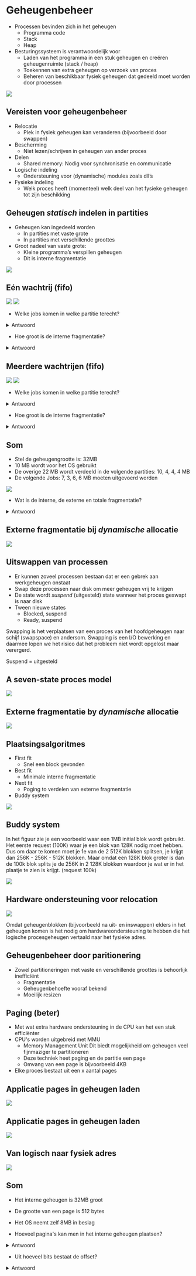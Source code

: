 # Geheugenbeheer
- Processen bevinden zich in het geheugen
  - Programma code
  - Stack
  - Heap
- Besturingssysteem is verantwoordelijk voor
  - Laden van het programma in een stuk geheugen en creëren geheugenruimte (stack / heap)
  - Toekennen van extra geheugen op verzoek van proces
  - Beheren van beschikbaar fysiek geheugen dat gedeeld moet worden door processen

![](https://i.imgur.com/7UY2MfY.png)

## Vereisten voor geheugenbeheer
- Relocatie
   - Plek in fysiek geheugen kan veranderen (bijvoorbeeld door swappen)
- Bescherming
   - Niet lezen/schrijven in geheugen van ander proces
- Delen
   - Shared memory: Nodig voor synchronisatie en communicatie
- Logische indeling
   - Ondersteuning voor (dynamische) modules zoals dll’s
- Fysieke indeling
   - Welk proces heeft (momenteel) welk deel van het fysieke geheugen tot zijn beschikking
   
## Geheugen *statisch* indelen in partities
- Geheugen kan ingedeeld worden
   - In partities met vaste grote
   - In partities met verschillende groottes
- Groot nadeel van vaste grote:
   - Kleine programma’s verspillen geheugen
   - Dit is interne fragmentatie
   
![](https://i.imgur.com/1VSzA3h.png)

## Eén wachtrij (fifo)
![](https://i.imgur.com/DJtoX3r.png)
![](https://i.imgur.com/bvkH6zJ.png)

- Welke jobs komen in welke partitie terecht?
<details>
  <summary>Antwoord</summary>
    <img src="https://i.imgur.com/SQLYwEr.png" alt="">
    <img src="https://i.imgur.com/5uNzaJb.png" alt="">
</details>

- Hoe groot is de interne fragmentatie?
<details>
  <summary>Antwoord</summary>
    <img src="https://i.imgur.com/YP2rZhG.png" alt="">
</details>

## Meerdere wachtrijen (fifo)
![](https://i.imgur.com/MLkablp.png)
![](https://i.imgur.com/L70DEJ8.png)

- Welke jobs komen in welke partitie terecht?
<details>
  <summary>Antwoord</summary>
    <img src="https://i.imgur.com/UlgGGT9.png" alt="">
</details>

- Hoe groot is de interne fragmentatie?
<details>
  <summary>Antwoord</summary>
    <img src="https://i.imgur.com/2blHfpb.png" alt="">
</details>

## Som
- Stel de geheugengrootte is: 32MB
- 10 MB wordt voor het OS gebruikt
- De overige 22 MB wordt verdeeld in de volgende partities: 10, 4, 4, 4 MB
- De volgende Jobs: 7, 3, 6, 6 MB moeten uitgevoerd worden

![](https://i.imgur.com/3j8kZ5j.png)

- Wat is de interne, de externe en totale fragmentatie?
<details>
  <summary>Antwoord</summary>
    <img src="https://i.imgur.com/0dHC92O.png" alt="">  
    - Uitleg plaatje:
    - Job 1 (7MB) gaat in de 2e 10MB partitie
    - Job 2 (3MB) gaat in de 1e 4MB partitie
    - De andere jobs kunnen nergens in
    - (In het plaatje staat 4-1 = 1MB dat moet 4-3 = 1MB zijn)
    - Interne fragmentatie = 3 + 1 = 4 MB
    - Externe fragmentatie = 4 + 4 = 8 MB
    - Totale fragmenetatie = 4 + 8 = 12 MB
    - 2 jobs moeten wachten terwijl alle jobs 22 MB nodig hebben er ook 22 MB beschikbaar is!
</details>

## Externe fragmentatie bij *dynamische* allocatie
![](https://i.imgur.com/WQAshYH.png)

## Uitswappen van processen
- Er kunnen zoveel processen bestaan dat er een gebrek aan werkgeheugen onstaat
- Swap deze processen naar disk om meer geheugen vrij te krijgen
- De state wordt *suspend* (uitgesteld) state wanneer het proces geswapt is naar disk
- Tween nieuwe states
  - Blocked, suspend
  - Ready, suspend
  
Swapping is het verplaatsen van een proces van het hoofdgeheugen naar schijf (swapspace) en andersom.
Swapping is een I/O bewerking en daarmee lopen we het risico dat het probleem niet wordt opgelost maar verergerd.

Suspend = uitgesteld

## A seven-state proces model
![](https://i.imgur.com/WvoeaQV.png)

## Externe fragmentatie by *dynamische* allocatie
![](https://i.imgur.com/HKgyZom.png)

## Plaatsingsalgoritmes
- First fit
  - Snel een block gevonden
- Best fit
  - Minimale interne fragmentatie
- Next fit
  - Poging to verdelen van externe fragmentatie
- Buddy system

![](https://i.imgur.com/PjCHpMy.png)

## Buddy system
In het figuur zie je een voorbeeld waar een 1MB initial blok wordt gebruikt. Het eerste request (100K) waar je een blok van 128K
nodig moet hebben. Dus om daar te komen moet je 1e van de 2 512K blokken splitsen, je krijgt dan 256K - 256K - 512K blokken.
Maar omdat een 128K blok groter is dan de 100k blok splits je de 256K in 2 128K blokken waardoor je wat er in het plaatje te zien
is krijgt. (request 100k)

![](https://i.imgur.com/BjB70Wd.png)

## Hardware ondersteuning voor relocation
![](https://i.imgur.com/WzRopIe.png)

Omdat geheugenblokken (bijvoorbeeld na uit- en inswappen) elders in het geheugen komen is het nodig om hardwareondersteuning te hebben die het logische procesgeheugen vertaald naar het fysieke adres.

## Geheugenbeheer door paritionering
- Zowel partitioneringen met vaste en verschillende groottes is behoorlijk inefficiënt
  - Fragmentatie
  - Geheugenbehoefte vooraf bekend
  - Moeilijk resizen

## Paging (beter)
- Met wat extra hardware ondersteuning in de CPU kan het een stuk efficiënter
- CPU's worden uitgebreid met MMU
  - Memory Management Unit
Dit biedt mogelijkheid om geheugen veel fijnmaziger te partitioneren
  - Deze techniek heet paging en de partitie een page
  - Omvang van een page is bijvoorbeeld 4KB
- Elke proces bestaat uit een x aantal pages

## Applicatie pages in geheugen laden
![](https://i.imgur.com/184YaYC.png)

## Applicatie pages in geheugen laden
![](https://i.imgur.com/FJLGPNC.png)

## Van logisch naar fysiek adres
![](https://i.imgur.com/wyUVsgs.png)

## Som
- Het interne geheugen is 32MB groot
- De grootte van een page is 512 bytes
- Het OS neemt zelf 8MB in beslag

- Hoeveel pagina's kan men in het interne geheugen plaatsen?
<details>
  <summary>Antwoord</summary>
  - 32MB - 8MB = 23MB
  - 24MB = 24000 kb / 0,5 kb (pagina) = 48000 pagina's
</details>

- Uit hoeveel bits bestaat de offset?
<details>
  <summary>Antwoord</summary>  
  - 512 bytes per pagina = 9 bits off
</details>
